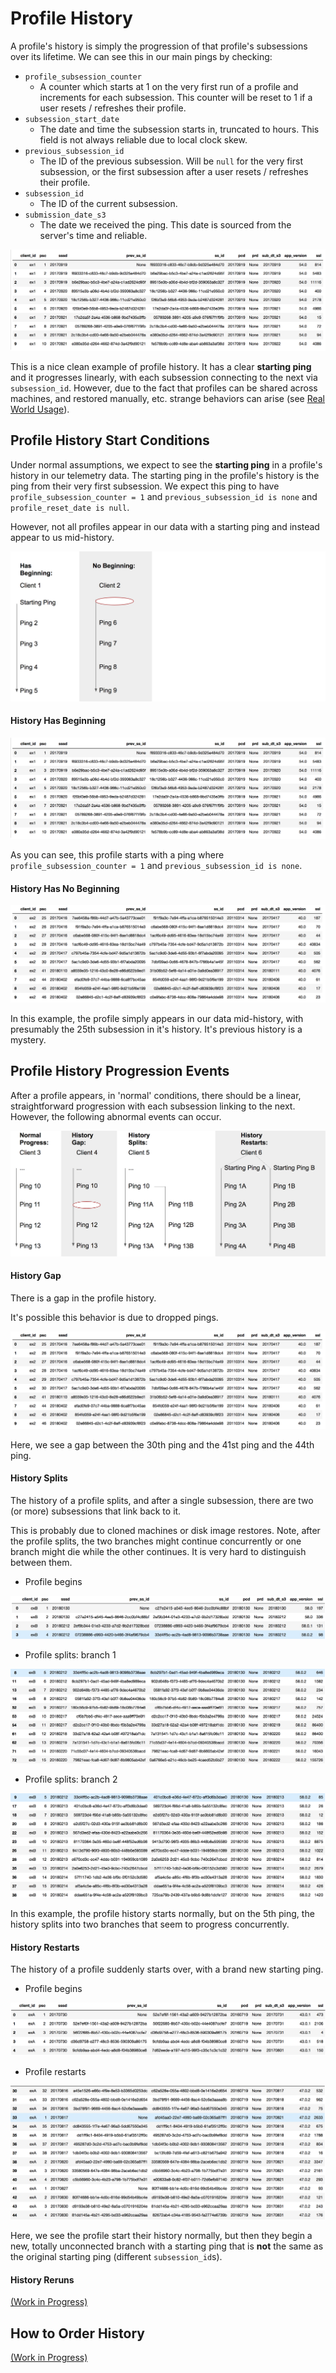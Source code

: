 # Profile History

A profile's history is simply the progression of that profile's subsessions over its lifetime. We can see this in our main pings by checking:

* `profile_subsession_counter`
	- A counter which starts at 1 on the very first run of a profile and increments for each subsession. This counter will be reset to 1 if a user resets / refreshes their profile.
* `subsession_start_date`
	- The date and time the subsession starts in, truncated to hours. This field is not always reliable due to local clock skew.
* `previous_subsession_id`
	- The ID of the previous subsession. Will be `null` for the very first subsession, or the first subsession after a user resets / refreshes their profile.
* `subsession_id`
	- The ID of the current subsession.
* `submission_date_s3`
	- The date we received the ping. This date is sourced from the server's time and reliable.

![](images/profile-history/basic-example.png)

This is a nice clean example of profile history. It has a clear **starting ping** and it progresses linearly, with each subsession connecting to the next via `subsession_id`. However, due to the fact that profiles can be shared across machines, and restored manually, etc. strange behaviors can arise (see [Real World Usage](realworldusage.md)).

## Profile History Start Conditions

Under normal assumptions, we expect to see the **starting ping** in a profile's history in our telemetry data. The starting ping in the profile's history is the ping from their very first subsession. We expect this ping to have `profile_subsession_counter = 1` and `previous_subsession_id is none` and `profile_reset_date is null`.

However, not all profiles appear in our data with a starting ping and instead appear to us mid-history.

![](images/profile-history/ping-diagram-start-condition.png)

#### History Has Beginning

![](images/profile-history/example-starting.png)

As you can see, this profile starts with a ping where `profile_subsession_counter = 1` and `previous_subsession_id is none`.

#### History Has No Beginning

![](images/profile-history/example-midhistory.png)

In this example, the profile simply appears in our data mid-history, with presumably the 25th subsession in it's history. It's previous history is a mystery.

## Profile History Progression Events

After a profile appears, in 'normal' conditions, there should be a linear, straightforward progression with each subsession linking to the next. However, the following abnormal events can occur.

![](images/profile-history/ping-diagram-events.png)

#### History Gap

There is a gap in the profile history.

It's possible this behavior is due to dropped pings.

![](images/profile-history/example-gap.png)

Here, we see a gap between the 30th ping and the 41st ping and the 44th ping.

#### History Splits

The history of a profile splits, and after a single subsession, there are two (or more) subsessions that link back to it.

This is probably due to cloned machines or disk image restores. Note, after the profile splits, the two branches might continue concurrently or one branch might die while the other continues. It is very hard to distinguish between them.

* Profile begins

![](images/profile-history/example-splits-1.png)

* Profile splits: branch 1

![](images/profile-history/example-splits-2.png)

* Profile splits: branch 2

![](images/profile-history/example-splits-3.png)

In this example, the profile history starts normally, but on the 5th ping, the history splits into two branches that seem to progress concurrently.

#### History Restarts

The history of a profile suddenly starts over, with a brand new starting ping.

* Profile begins

![](images/profile-history/example-restart-1.png)

* Profile restarts

![](images/profile-history/example-restart-2.png)

Here, we see the profile start their history normally, but then they begin a new, totally unconnected branch with a starting ping that is **not** the same as the original starting ping (different `subsession_id`s).

#### History Reruns

[(Work in Progress)](https://github.com/mozilla/firefox-data-docs/issues/169)

## How to Order History

[(Work in Progress)](https://github.com/mozilla/firefox-data-docs/issues/170)
